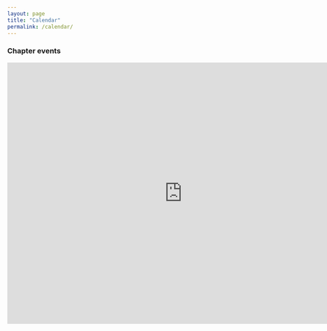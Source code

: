```yaml
---
layout: page
title: "Calendar"
permalink: /calendar/
---
```


<div id="upcoming"></div>
<div class="span9">
	<h3>Chapter events</h3>
    <iframe src="https://calendar.google.com/calendar/embed?src=alachuadsa%40gmail.com&ctz=America%2FNew_York" style="border: 0" width="800" height="600" frameborder="0" scrolling="no"></iframe>	
</div>
